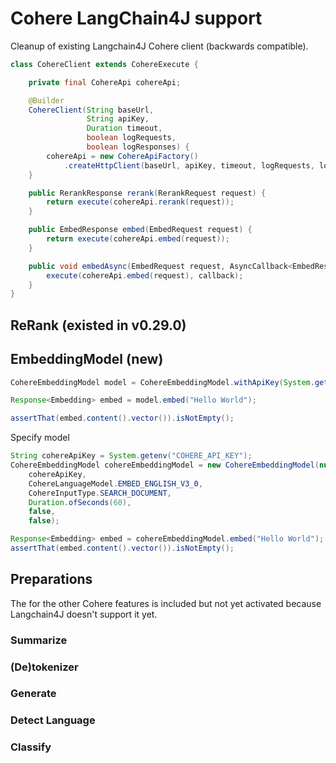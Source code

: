 # Cohere LangChain4J support

Cleanup of existing Langchain4J Cohere client (backwards compatible).

```java
class CohereClient extends CohereExecute {

    private final CohereApi cohereApi;

    @Builder
    CohereClient(String baseUrl,
                 String apiKey,
                 Duration timeout,
                 boolean logRequests,
                 boolean logResponses) {
        cohereApi = new CohereApiFactory()
            .createHttpClient(baseUrl, apiKey, timeout, logRequests, logResponses).build();
    }

    public RerankResponse rerank(RerankRequest request) {
        return execute(cohereApi.rerank(request));
    }

    public EmbedResponse embed(EmbedRequest request) {
        return execute(cohereApi.embed(request));
    }

    public void embedAsync(EmbedRequest request, AsyncCallback<EmbedResponse> callback) {
        execute(cohereApi.embed(request), callback);
    }
}
```

## ReRank (existed in v0.29.0)

## EmbeddingModel (new)

```java
CohereEmbeddingModel model = CohereEmbeddingModel.withApiKey(System.getenv("COHERE_API_KEY"));

Response<Embedding> embed = model.embed("Hello World");

assertThat(embed.content().vector()).isNotEmpty();
```

Specify model

```Java
String cohereApiKey = System.getenv("COHERE_API_KEY");
CohereEmbeddingModel cohereEmbeddingModel = new CohereEmbeddingModel(null,
    cohereApiKey,
    CohereLanguageModel.EMBED_ENGLISH_V3_0,
    CohereInputType.SEARCH_DOCUMENT,
    Duration.ofSeconds(60),
    false,
    false);

Response<Embedding> embed = cohereEmbeddingModel.embed("Hello World");
assertThat(embed.content().vector()).isNotEmpty();
```

## Preparations
The for the other Cohere features is included but not yet activated because Langchain4J doesn't support it yet.

### Summarize

### (De)tokenizer

### Generate

### Detect Language

### Classify
